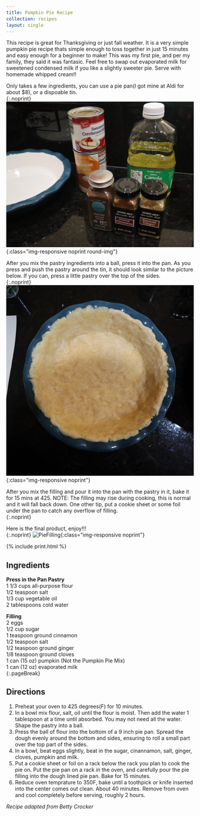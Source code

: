 ```yaml
---
title: Pumpkin Pie Recipe
collection: recipes
layout: single
---
```


This recipe is great for Thanksgiving or just fall weather. It is a very simple pumpkin pie recipe thats simple enough to toss together in just 15 minutes and easy enough for a beginner to make! This was my first pie, and per my family, they said it was fantasic. Feel free to swap out evaporated milk for sweetened condensed milk if you like a slightly sweeter pie. Serve with homemade whipped cream!!  

Only takes a few ingredients, you can use a pie pan(I got mine at Aldi for about $8), or a dispoable tin.  
{:.noprint}
![PieIngredients](/assets/img/PumpkinPieIngredients.JPG){:class="img-responsive noprint round-img"}

After you mix the pastry ingredients into a ball, press it into the pan.  As you press and push the pastry around the tin, it should look similar to the picture below.  If you can, press a little pastry over the top of the sides.  
{:.noprint}
![PiePastry](/assets/img/PatPastry.JPG){:class="img-responsive noprint"}

After you mix the filling and pour it into the pan with the pastry in it, bake it for 15 mins at 425. NOTE: The filling may rise during cooking, this is normal and it will fall back down.  One other tip, put a cookie sheet or some foil under the pan to catch any overflow of filling.  
{:.noprint}

Here is the final product, enjoy!!!  
{:.noprint}
![PieFilling](/assets/img/PieCompleted.JPG){:class="img-responsive noprint"}

{% include print.html %}

## Ingredients
**Press in the Pan Pastry**  
1 1/3 cups all-purpose flour  
1/2 teaspoon salt  
1/3 cup vegetable oil  
2 tablespoons cold water  

**Filling**  
2 eggs  
1/2 cup sugar  
1 teaspoon ground cinnamon  
1/2 teaspoon salt  
1/2 teaspoon ground ginger  
1/8 teaspoon ground cloves  
1 can (15 oz) pumpkin (Not the Pumpkin Pie Mix)  
1 can (12 oz) evaporated milk  
{:.pageBreak}
## Directions

1. Preheat your oven to 425 degrees(F) for 10 minutes.
2. In a bowl mix flour, salt, oil until the flour is moist.  Then add the water 1 tablespoon at a time until absorbed.  You may not need all the water.  Shape the pastry into a ball.
3. Press the ball of flour into the bottom of a 9 inch pie pan.  Spread the dough evenly around the bottom and sides, ensuring to roll a small part over the top part of the sides.
4. In a bowl, beat eggs slightly, beat in the sugar, cinannamon, salt, ginger, cloves, pumpkin and milk.
5. Put a cookie sheet or foil on a rack below the rack you plan to cook the pie on.  Put the pie pan on a rack in the oven, and carefully pour the pie filling into the dough lined pie pan.  Bake for 15 minutes.
6. Reduce oven temprature to 350F, bake until a toothpick or knife inserted into the center comes out clean. About 40 minutes.  Remove from oven and cool completely before serving, roughly 2 hours.

*Recipe adapted from Betty Crocker*  